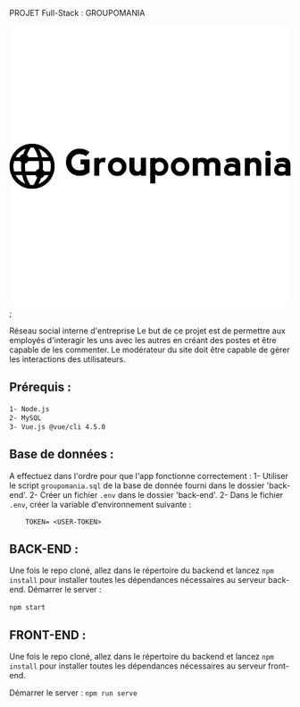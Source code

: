 PROJET Full-Stack : GROUPOMANIA

![Groupomania logo](./front-end/client/src/assets/icon-left-font-monochrome-black.png);

Réseau social interne d'entreprise
Le but de ce projet est de permettre aux employés d'interagir les uns avec les autres en créant des postes et être capable de les commenter.
Le modérateur du site doit être capable de gérer les interactions des utilisateurs.

## Prérequis : ##

    1- Node.js
    2- MySQL
    3- Vue.js @vue/cli 4.5.0


## Base de données : ##

A effectuez dans l'ordre pour que l'app fonctionne correctement :
    1- Utiliser le script `groupomania.sql` de la base de donnée fourni dans le dossier 'back-end'.
    2- Créer un fichier `.env` dans le dossier 'back-end'.
    2- Dans le fichier `.env`, créer la variable d'environnement suivante :

        TOKEN= <USER-TOKEN>

## BACK-END : ##

Une fois le repo cloné, allez dans le répertoire du backend et lancez `npm install` pour installer toutes les dépendances nécessaires au serveur back-end.
Démarrer le server :

 `npm start`

 
## FRONT-END : ##

Une fois le repo cloné, allez dans le répertoire du backend et lancez `npm install` pour installer toutes les dépendances nécessaires au serveur front-end.

Démarrer le server :
    `npm run serve`